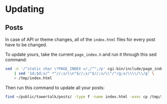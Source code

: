 # Updating

## Posts

In case of API or theme changes, all of the `index.html` files for every post have to be changed.

To update yours, take the current `page_index.h` and run it through this sed command:

```bash
sed -n '/^static char \*PAGE_INDEX =/,/^";/p' cgi-bin/include/page_index.h \
    | sed '1d;$d;s/^ *"//;s/\\n"$//;s/"$//;s/\\"/"/g;s/\\\\/\\/g' \
    > /tmp/index.html
```

Then run this command to update all your posts:

```bash
find ~/public/towertalk/posts/ -type f -name index.html -exec cp /tmp/index.html {} \;
```
